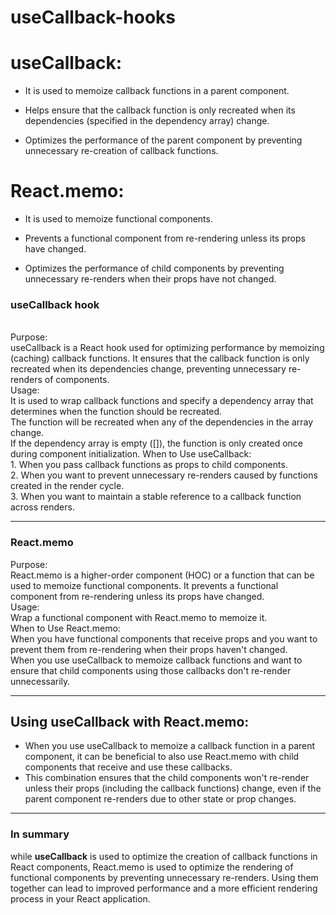 # useCallback-hooks

<h1>useCallback:</h1>
<ul>
 <li>
  
It is used to memoize callback functions in a parent component.
 </li>
 <li>
  
Helps ensure that the callback function is only recreated when its dependencies (specified in the dependency array) change.
 </li>
 <li>
  
Optimizes the performance of the parent component by preventing unnecessary re-creation of callback functions.
 </li>
</ul>

<h1>React.memo:</h1>

<ul>
 <li>
  
It is used to memoize functional components.
 </li>
 <li>
  
Prevents a functional component from re-rendering unless its props have changed.
 </li>
 <li>
  
Optimizes the performance of child components by preventing unnecessary re-renders when their props have not changed.
 </li>
</ul>

 <h3>useCallback hook</h3>
      <p>
        <br /> Purpose:
        <br />
        useCallback is a React hook used for optimizing performance by memoizing
        (caching) callback functions. It ensures that the callback function is
        only recreated when its dependencies change, preventing unnecessary
        re-renders of components.
        <br /> Usage:
        <br /> It is used to wrap callback functions and specify a dependency
        array that determines when the function should be recreated.
        <br />
        The function will be recreated when any of the dependencies in the array
        change.
        <br />
        If the dependency array is empty ([]), the function is only created once
        during component initialization. When to Use useCallback:
        <br />
        1. When you pass callback functions as props to child components.
        <br /> 2. When you want to prevent unnecessary re-renders caused by
        functions created in the render cycle.
        <br /> 3. When you want to maintain a stable reference to a callback
        function across renders.
      </p>
      <hr />
      <h3>React.memo</h3>
      <p>
        Purpose:
        <br /> React.memo is a higher-order component (HOC) or a function that
        can be used to memoize functional components. It prevents a functional
        component from re-rendering unless its props have changed.
        <br />
        Usage: <br /> Wrap a functional component with React.memo to memoize it.
        <br />
        When to Use React.memo:
        <br />
        When you have functional components that receive props and you want to
        prevent them from re-rendering when their props haven't changed.
        <br />
        When you use useCallback to memoize callback functions and want to
        ensure that child components using those callbacks don't re-render
        unnecessarily.
      </p>
      <hr />
      <h2>Using useCallback with React.memo:</h2>
      <p>
        <ul>
          <li>
            When you use useCallback to memoize a callback function in a parent
            component, it can be beneficial to also use React.memo with child
            components that receive and use these callbacks.
          </li>
          <li>
            This combination ensures that the child components won't re-render
            unless their props (including the callback functions) change, even
            if the parent component re-renders due to other state or prop
            changes.
          </li>
        </ul>
      </p>
      <hr />
      <h3>In summary</h3>
      <p>
        while <b>useCallback</b> is used to optimize the creation of callback
        functions in React components, React.memo is used to optimize the
        rendering of functional components by preventing unnecessary re-renders.
        Using them together can lead to improved performance and a more
        efficient rendering process in your React application.
      </p>
